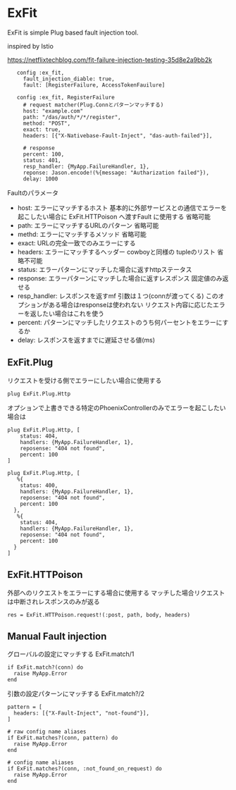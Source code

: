 # ExFit

ExFit is simple Plug based fault injection tool.

inspired by Istio

https://netflixtechblog.com/fit-failure-injection-testing-35d8e2a9bb2k


```
   config :ex_fit, 
     fault_injection_diable: true,
     fault: [RegisterFailure, AccessTokenFauilure]
       
   config :ex_fit, RegisterFailure
     # request matcher(Plug.Connとパターンマッチする)
     host: "example.com"
     path: "/das/auth/*/*/register",
     method: "POST",
     exact: true,
     headers: [{"X-Nativebase-Fault-Inject", "das-auth-failed"}],

     # response
     percent: 100,
     status: 401,
     resp_handler: {MyApp.FailureHandler, 1},
     reponse: Jason.encode!(%{message: "Autharization failed"}),
     delay: 1000
```

Faultのパラメータ 

- host: エラーにマッチするホスト 基本的に外部サービスとの通信でエラーを起こしたい場合に ExFit.HTTPoison へ渡すFault に使用する 省略可能
- path: エラーにマッチするURLのパターン 省略可能
- methd: エラーにマッチするメソッド 省略可能
- exact: URLの完全一致でのみエラーにする
- headers: エラーにマッチするヘッダー cowboyと同様の tupleのリスト 省略不可能
- status: エラーパターンにマッチした場合に返すhttpステータス
- response: エラーパターンにマッチした場合に返すレスポンス 固定値のみ返せる
- resp_handler: レスポンスを返すmf 引数は１つ(connが渡ってくる) このオプションがある場合はresponseは使われない リクエスト内容に応じたエラーを返したい場合はこれを使う
- percent: パターンにマッチしたリクエストのうち何パーセントをエラーにするか
- delay: レスポンスを返すまでに遅延させる値(ms)


## ExFit.Plug

リクエストを受ける側でエラーにしたい場合に使用する

```
plug ExFit.Plug.Http
```

オプションで上書きできる特定のPhoenixControllerのみでエラーを起こしたい場合は

```
plug ExFit.Plug.Http, [
    status: 404,
    handlers: {MyApp.FailureHandler, 1},
    reposense: "404 not found",
    percent: 100
]

plug ExFit.Plug.Http, [
   %{
    status: 400,
    handlers: {MyApp.FailureHandler, 1},
    reposense: "404 not found",
    percent: 100
  },
   %{
    status: 404,
    handlers: {MyApp.FailureHandler, 1},
    reposense: "404 not found",
    percent: 100
  }
]
```

## ExFit.HTTPoison

外部へのリクエストをエラーにする場合に使用する
マッチした場合リクエストは中断されレスポンスのみが返る

```
res = ExFit.HTTPoison.request!(:post, path, body, headers)
```


## Manual Fault injection

グローバルの設定にマッチする ExFit.match/1

```
if ExFit.match?(conn) do
  raise MyApp.Error
end
```

引数の設定パターンにマッチする ExFit.match?/2

```
pattern = [
  headers: [{"X-Fault-Inject", "not-found"}],
]

# raw config name aliases
if ExFit.matches?(conn, pattern) do
  raise MyApp.Error
end

# config name aliases
if ExFit.matches?(conn, :not_found_on_request) do
  raise MyApp.Error
end
```

